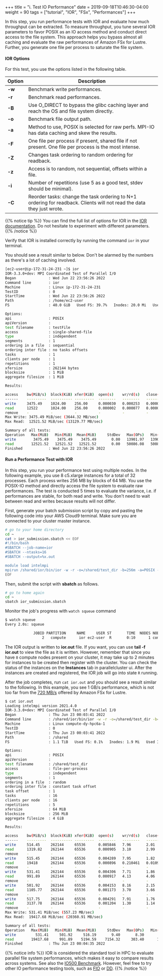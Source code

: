 +++
title = "i. Test IO Performance"
date = 2019-09-18T10:46:30-04:00
weight = 90
tags = ["tutorial", "IOR", "FSx", "Performances"]
+++

In this step, you run performance tests with IOR and evaluate how much throughput can be extracted. To measure throughput, you tune several IOR parameters to favor POSIX as an IO access method and conduct direct access to the file system. This approach helps you bypass almost all caching and evaluate the raw performances of Amazon FSx for Lustre. Further, you generate one file per process to saturate the file system.

#### IOR Options

For this test, you use the options listed in the following table.


Option        | Description
------------- | -------------
**-w**        | Benchmark write performances.
**-r**        | Benchmark read performances.
**-B**        | Use O_DIRECT to bypass the glibc caching layer and reach the OS and file system directly.
**-o**        | Benchmark file output path.
**-a**        | Method to use, POSIX is selected for raw perfs. MPI-IO has data caching and skew the results.
**-F**        | One file per process if present, shared file if not present. One file per process is the most intense.
**-Z**        | Changes task ordering to random ordering for readback.
**-z**        | Access is to random, not sequential, offsets within a file.
**-i**        | Number of repetitions (use 5 as a good test, stdev should be minimal).
**-C**        | Reorder tasks: change the task ordering to N+1 ordering for readback. Clients will not read the data they just wrote.

{{% notice tip %}}
You can find the full list of options for IOR in the [IOR documentation](https://ior.readthedocs.io/en/latest/userDoc/options.html). Do not hesitate to experiment with different parameters.
{{% /notice %}}

Verify that IOR is installed correctly by running the command `ior` in your terminal.

You should see a result similar to below. Don't be alarmed by the numbers as there's a lot of caching involved.

```bash
[ec2-user@ip-172-31-24-231 ~]$ ior
IOR-3.3.0+dev: MPI Coordinated Test of Parallel I/O
Began               : Wed Jun 22 23:56:26 2022
Command line        : ior
Machine             : Linux ip-172-31-24-231
TestID              : 0
StartTime           : Wed Jun 22 23:56:26 2022
Path                : /home/ec2-user
FS                  : 40.0 GiB   Used FS: 39.7%   Inodes: 20.0 Mi   Used Inodes: 1.4%

Options:
api                 : POSIX
apiVersion          :
test filename       : testFile
access              : single-shared-file
type                : independent
segments            : 1
ordering in a file  : sequential
ordering inter file : no tasks offsets
tasks               : 1
clients per node    : 1
repetitions         : 1
xfersize            : 262144 bytes
blocksize           : 1 MiB
aggregate filesize  : 1 MiB

Results:

access    bw(MiB/s)  block(KiB) xfer(KiB)  open(s)    wr/rd(s)   close(s)   total(s) iter
------    ---------  ---------- ---------  --------   --------   --------   -------- ----
write     3475.49    1024.00    256.00     0.000030   0.000253   0.000005   0.000288   0
read      12522      1024.00    256.00     0.000002   0.000077   0.000001   0.000080   0
remove    -          -          -          -          -          -          0.000080   0
Max Write: 3475.49 MiB/sec (3644.32 MB/sec)
Max Read:  12521.52 MiB/sec (13129.77 MB/sec)

Summary of all tests:
Operation   Max(MiB)   Min(MiB)  Mean(MiB)     StdDev   Max(OPs)   Min(OPs)  Mean(OPs)     StdDev    Mean(s) Stonewall(s) Stonewall(MiB) Test# #Tasks tPN reps fPP reord reordoff reordrand seed segcnt   blksiz    xsize aggs(MiB)   API RefNum
write        3475.49    3475.49    3475.49       0.00   13901.97   13901.97   13901.97       0.00    0.00029         NA            NA     0      1   1    1   0     0        1         0 0      1  1048576   262144       1.0 POSIX      0
read        12521.52   12521.52   12521.52       0.00   50086.08   50086.08   50086.08       0.00    0.00008         NA            NA     0      1   1    1   0     0        1         0 0      1  1048576   262144       1.0 POSIX      0
Finished            : Wed Jun 22 23:56:26 2022
```

#### Run a Performance Test with IOR

In this step, you run your performance test using multiple nodes. In the following example, you use 8 c5.xlarge instances for a total of 32 processes. Each process writes 256 MB by blocks of 64 MB. You use the POSIX-IO method and directly access the file system to evaluate raw performances. The test is conducted 5 times to evaluate the variance, i.e. if performances are stable, for both read and write. You don't need to wait between read and writes because results will not differ.


First, generate your batch submission script by copy and pasting the following code into your AWS Cloud9 terminal. Make sure you are connected to your cluster master instance.


```bash
# go to your home directory
cd ~
cat > ior_submission.sbatch << EOF
#!/bin/bash
#SBATCH --job-name=ior
#SBATCH --ntasks=16
#SBATCH --output=%x.out

module load intelmpi
mpirun /shared/ior/bin/ior -w -r -o=/shared/test_dir -b=256m -a=POSIX -i=5 -F -z -t=64m -C
EOF
```

Then, submit the script with **sbatch** as follows.

```bash
# go to home again
cd ~
sbatch ior_submission.sbatch
```

Monitor the job's progress with `watch squeue` command

```bash
$ watch squeue
Every 2.0s: squeue                                                                                                                                                 Thu Jun 23 00:03:48 2022

             JOBID PARTITION     NAME     USER ST       TIME  NODES NODELIST(REASON)
                 2   compute      ior ec2-user  R       0:10      1 compute-dy-hpc6a-1
```

The IOR output is written to **ior.out** file. If you want, you can use **tail -f ior.out** to view the file as it is written. However, remember that since you have `0` compute nodes present on your cluster, it may take up to 2 minutes for instances to be created then register with the cluster. You can check the status of the instances on the **Instances** tab in parallelcluster ui. After the instances are created and registered, the IOR job will go into state `R` running.

After the job completes, run `cat ior.out` and you should see a result similar to the following. In this example, you see 1 GB/s performance, which is not too far from the [720 MB/s](https://docs.aws.amazon.com/fsx/latest/LustreGuide/performance.html#fsx-aggregate-perf) offered by Amazon FSx for Lustre.

```bash
$ cat ior.out
Loading intelmpi version 2021.4.0
IOR-3.3.0+dev: MPI Coordinated Test of Parallel I/O
Began               : Thu Jun 23 00:03:41 2022
Command line        : /shared/ior/bin/ior -w -r -o=/shared/test_dir -b=256m -a=POSIX -i=5 -F -z -t=64m -C
Machine             : Linux compute-dy-hpc6a-1
TestID              : 0
StartTime           : Thu Jun 23 00:03:41 2022
Path                : /shared
FS                  : 1.1 TiB   Used FS: 0.1%   Inodes: 1.9 Mi   Used Inodes: 1.9%

Options:
api                 : POSIX
apiVersion          :
test filename       : /shared/test_dir
access              : file-per-process
type                : independent
segments            : 1
ordering in a file  : random
ordering inter file : constant task offset
task offset         : 1
tasks               : 16
clients per node    : 16
repetitions         : 5
xfersize            : 64 MiB
blocksize           : 256 MiB
aggregate filesize  : 4 GiB

Results:

access    bw(MiB/s)  block(KiB) xfer(KiB)  open(s)    wr/rd(s)   close(s)   total(s) iter
------    ---------  ---------- ---------  --------   --------   --------   -------- ----
write     514.45     262144     65536      0.005846   7.96       2.01       7.96       0
read      1319.82    262144     65536      0.000905   3.10       2.99       3.10       0
remove    -          -          -          -          -          -          0.137179   0
write     515.45     262144     65536      0.004289   7.95       1.82       7.95       1
read      19418      262144     65536      0.000896   0.210461   0.010991   0.210942   1
remove    -          -          -          -          -          -          0.706001   1
write     531.41     262144     65536      0.004306   7.71       1.86       7.71       2
read      991.89     262144     65536      0.000917   4.13       4.06       4.13       2
remove    -          -          -          -          -          -          0.248080   2
write     501.92     262144     65536      0.004153   8.16       2.15       8.16       3
read      1105.77    262144     65536      0.001173   3.70       3.66       3.70       3
remove    -          -          -          -          -          -          0.242323   3
write     517.75     262144     65536      0.004291   7.91       1.76       7.91       4
read      3137.78    262144     65536      0.001204   1.30       1.14       1.31       4
remove    -          -          -          -          -          -          0.058712   4
Max Write: 531.41 MiB/sec (557.23 MB/sec)
Max Read:  19417.68 MiB/sec (20360.91 MB/sec)

Summary of all tests:
Operation   Max(MiB)   Min(MiB)  Mean(MiB)     StdDev   Max(OPs)   Min(OPs)  Mean(OPs)     StdDev    Mean(s) Stonewall(s) Stonewall(MiB) Test# #Tasks tPN reps fPP reord reordoff reordrand seed segcnt   blksiz    xsize aggs(MiB)   API RefNum
write         531.41     501.92     516.19       9.40       8.30       7.84       8.07       0.15    7.93762         NA            NA     0     16  16    5   1     1        1         0 0      1 268435456 67108864    4096.0 POSIX      0
read        19417.68     991.89    5194.59    7154.32     303.40      15.50      81.17     111.79    2.49070         NA            NA     0     16  16    5   1     1        1         0 0      1 268435456 67108864    4096.0 POSIX      0
Finished            : Thu Jun 23 00:04:35 2022
```

{{% notice info %}}
IOR is considered the standard tool in HPC to evaluate parallel file system performances, which makes it easy to compare results across systems. See also the [IO500 Benchmark](https://www.vi4io.org/std/io500/start). However, feel free to try other IO performance testing tools, such as [FIO](https://fio.readthedocs.io/en/latest/index.html) or [DD](https://www.unixtutorial.org/test-disk-speed-with-dd).
{{% /notice %}}
